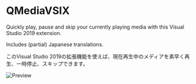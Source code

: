 
# QMediaVSIX
Quickly play, pause and skip your currently playing media with this Visual Studio 2019 extension.

Includes (partial) Japanese translations.


このVisual Studio 2019の拡張機能を使えば、現在再生中のメディアを素早く再生、一時停止、スキップできます。


![Preview](https://user-images.githubusercontent.com/16698604/114695912-b5eab580-9d4e-11eb-86c3-fcd48fd1901a.png)
